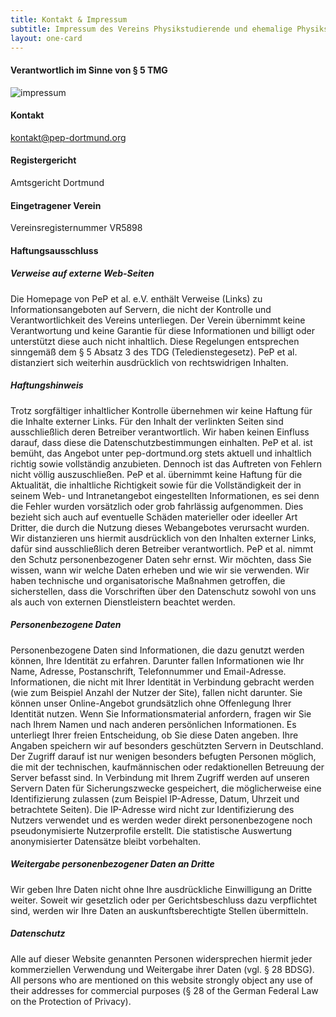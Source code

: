 ```yaml
---
title: Kontakt & Impressum
subtitle: Impressum des Vereins Physikstudierende und ehemalige Physikstudierende der Technischen Universität Dortmund et al. e.V.
layout: one-card
---
```

#### Verantwortlich im Sinne von § 5 TMG
![impressum](/images/impressum.svg)

#### Kontakt
[kontakt@pep-dortmund.org](mailto:kontakt@pep-dortmund.org)

#### Registergericht
Amtsgericht Dortmund

#### Eingetragener Verein
Vereinsregisternummer VR5898

#### Haftungsausschluss

##### Verweise auf externe Web-Seiten
Die Homepage von PeP et al. e.V. enthält Verweise (Links) zu Informationsangeboten
auf Servern, die nicht der Kontrolle und Verantwortlichkeit des Vereins
unterliegen. Der Verein übernimmt keine Verantwortung und keine Garantie für diese
Informationen und billigt oder unterstützt diese auch nicht inhaltlich. Diese
Regelungen entsprechen sinngemäß dem § 5 Absatz 3 des TDG (Teledienstegesetz).
PeP et al. distanziert sich weiterhin ausdrücklich von rechtswidrigen Inhalten.

##### Haftungshinweis
Trotz sorgfältiger inhaltlicher Kontrolle übernehmen wir keine Haftung für
die Inhalte externer Links. Für den Inhalt der verlinkten Seiten sind
ausschließlich deren Betreiber verantwortlich. Wir haben keinen Einfluss
darauf, dass diese die Datenschutzbestimmungen einhalten. PeP et al. ist bemüht,
das Angebot unter pep-dortmund.org stets aktuell und inhaltlich richtig sowie
vollständig anzubieten. Dennoch ist das Auftreten von Fehlern nicht völlig
auszuschließen. PeP et al.  übernimmt keine Haftung für die Aktualität, die
inhaltliche Richtigkeit sowie für die Vollständigkeit der in seinem Web- und
Intranetangebot eingestellten Informationen, es sei denn die Fehler wurden
vorsätzlich oder grob fahrlässig aufgenommen. Dies bezieht sich auch auf
eventuelle Schäden materieller oder ideeller Art Dritter, die durch die Nutzung
dieses Webangebotes verursacht wurden. Wir distanzieren uns hiermit ausdrücklich
von den Inhalten externer Links, dafür sind ausschließlich deren Betreiber
verantwortlich. PeP et al. nimmt den Schutz personenbezogener Daten sehr ernst.
Wir möchten, dass Sie wissen, wann wir welche Daten erheben und wie wir sie
verwenden. Wir haben technische und organisatorische Maßnahmen getroffen, die
sicherstellen, dass die Vorschriften über den Datenschutz sowohl von uns als
auch von externen Dienstleistern beachtet werden.  

##### Personenbezogene Daten
Personenbezogene Daten sind Informationen, die dazu genutzt werden können,
Ihre Identität zu erfahren. Darunter fallen Informationen wie Ihr Name, Adresse,
Postanschrift, Telefonnummer und Email-Adresse. Informationen, die nicht mit
Ihrer Identität in Verbindung gebracht werden (wie zum Beispiel Anzahl der
Nutzer der Site), fallen nicht darunter. Sie können unser Online-Angebot
grundsätzlich ohne Offenlegung Ihrer Identität nutzen. Wenn Sie
Informationsmaterial anfordern, fragen wir Sie nach Ihrem Namen und nach
anderen persönlichen Informationen. Es unterliegt Ihrer freien Entscheidung,
ob Sie diese Daten angeben. Ihre Angaben speichern wir auf besonders
geschützten Servern in Deutschland. Der Zugriff darauf ist nur wenigen
besonders befugten Personen möglich, die mit der technischen, kaufmännischen
oder redaktionellen Betreuung der Server befasst sind. In Verbindung mit Ihrem
Zugriff werden auf unseren Servern Daten für Sicherungszwecke gespeichert,
die möglicherweise eine Identifizierung zulassen (zum Beispiel IP-Adresse,
Datum, Uhrzeit und betrachtete Seiten). Die IP-Adresse wird nicht zur
Identifizierung des Nutzers verwendet und es werden weder direkt
personenbezogene noch pseudonymisierte Nutzerprofile erstellt. Die
statistische Auswertung anonymisierter Datensätze bleibt vorbehalten.

##### Weitergabe personenbezogener Daten an Dritte
Wir geben Ihre Daten nicht ohne Ihre ausdrückliche Einwilligung an Dritte
weiter. Soweit wir gesetzlich oder per Gerichtsbeschluss dazu verpflichtet
sind, werden wir Ihre Daten an auskunftsberechtigte Stellen übermitteln.

##### Datenschutz
Alle auf dieser Website genannten Personen widersprechen hiermit jeder
kommerziellen Verwendung und Weitergabe ihrer Daten (vgl. § 28 BDSG).
All persons who are mentioned on this website strongly object any use
of their addresses for commercial purposes (§ 28 of the German Federal
Law on the Protection of Privacy).
